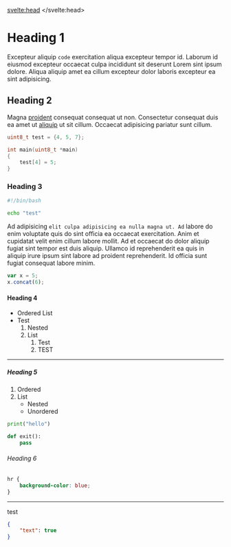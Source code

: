 <svelte:head>
	<title>PTR</title>
</svelte:head>

<script>
	import CodeEditor from "$lib/widgets/CodeEditor/CodeEditor.svelte";
	import CopyButton from "$lib/widgets/CodeEditor/CopyButton.svelte";
	import LineNumbers from "$lib/widgets/CodeEditor/LineNumbers.svelte";

	import "prismjs/prism.js";
	import "prismjs/components/prism-bash.js";
	import "prismjs/components/prism-c.js";
	import "prismjs/components/prism-cpp.js";
	import "prismjs/components/prism-json.js";
	import "prismjs/components/prism-python.js";

	let code = "{\n\t\n}";
</script>

# Heading 1

Excepteur aliquip `code` exercitation aliqua excepteur tempor id. Laborum id eiusmod excepteur occaecat culpa incididunt sit deserunt Lorem sint ipsum dolore. Aliqua aliquip amet ea cillum excepteur dolor laboris excepteur ea sint adipisicing.

<CodeEditor lineNumbers={true} language="json" bind:code/>

## Heading 2

Magna [proident](https://github.com) consequat consequat ut non. Consectetur consequat duis ea amet ut [aliquip](https://example.com) ut sit cillum. Occaecat adipisicing pariatur sunt cillum.

<LineNumbers />
<CopyButton />

```c
uint8_t test = {4, 5, 7};

int main(uint8_t *main)
{
	test[4] = 5;
}
```

### Heading 3

<LineNumbers />
<CopyButton />

```bash
#!/bin/bash

echo "test"
```

Ad adipisicing `elit culpa adipisicing ea nulla magna ut. Ad` labore do enim voluptate quis do sint officia ea occaecat exercitation. Anim et cupidatat velit enim cillum labore mollit. Ad et occaecat do dolor aliquip fugiat sint tempor est duis aliquip. Ullamco id reprehenderit ea quis in aliquip irure ipsum sint labore ad proident reprehenderit. Id officia sunt fugiat consequat labore minim.

<LineNumbers />
<CopyButton />

```js
var x = 5;
x.concat(6);
```

#### Heading 4

- Ordered List
- Test
	1. Nested
	2. List
		1. Test
		2. TEST

---

##### Heading 5

1. Ordered
2. List
	- Nested
	- Unordered

<LineNumbers />
<CopyButton />

```python
print("hello")

def exit():
	pass
```

###### Heading 6

<CopyButton />

```css
hr {
	background-color: blue;
}
```

---

test

<LineNumbers />
<CopyButton />

```json
{
	"text": true
}
```
